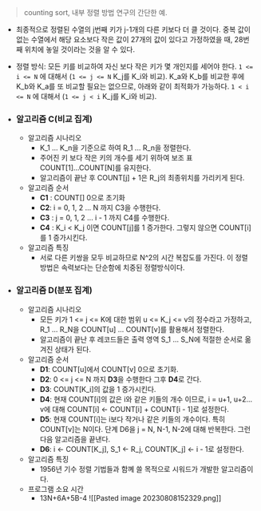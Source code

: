 > counting sort, 내부 정렬 방법 연구의 간단한 예.

- 최종적으로 정렬된 수열의 j번째 키가 j-1개의 다른 키보다 더 클 것이다.
	중복 값이 없는 수열에서 해당 요소보다 작은 값이 27개의 값이 있다고 가정하였을 때, 28번째 위치에 놓일 것이라는 것을 알 수 있다.
- 정렬 방식: 모든 키를 비교하여 자신 보다 작은 키가 몇 개인지를 세어야 한다.
	`1 <= i <= N` 에 대해서 (`1 <= j <= N` K_j를 K_i와 비교).
	K_a와 K_b를 비교한 후에 K_b와 K_a를 또 비교할 필요는 없으므로, 아래와 같이 최적화가 가능하다.
	`1 < i <= N` 에 대해서 (`1 <= j < i` K_j를 K_i와 비교).

- ### 알고리즘 C(비교 집계)
	- 알고리즘 시나리오
		- K_1 ... K_n을 기준으로 하여 R_1 ... R_n을 정렬한다.
		- 주어진 키 보다 작은 키의 개수를 세기 위하여 보조 표 COUNT\[1\]...COUNT\[N\]를 유지한다. 
		- 알고리즘이 끝난 후 COUNT\[j\] + 1은 R_j의 최종위치를 가리키게 된다.
	- 알고리즘 순서
		- **C1** : COUNT\[\] 0으로 초기화
		- **C2**: i = 0, 1, 2 ... N 까지 C3을 수행한다.
		- **C3** : j = 0, 1, 2 ... i - 1 까지 C4를 수행한다.
		- **C4** : K_i < K_j 이면 COUNT\[j\]를 1 증가한다. 그렇지 않으면  COUNT\[i\]를 1 증가시킨다.
	- 알고리즘 특징
		- 서로 다른 키쌍을 모두 비교하므로 N^2의 시간 복잡도를 가진다. 이 정렬 방법은 속력보다는 단순함에 치중된 정렬방식이다.

- ### 알고리즘 D(분포 집계)
	- 알고리즘 시나리오
		- 모든 키가 1 <= j <= K에 대한 범위 u <= K_j <= v의 정수라고 가정하고, R_1 ... R_N을 COUNT\[u\] ... COUNT\[v\]를 활용해서 정렬한다.
		- 알고리즘이 끝난 후 레코드들은 출력 영역 S_1 ... S_N에 적절한 순서로 옮겨진 상태가 된다.
	- 알고리즘 순서
		- **D1**: COUNT\[u\]에서 COUNT\[v\] 0으로 초기화.
		- **D2**: 0 <= j <= N 까지 **D3**을 수행한다 그후 **D4**로 간다.
		- **D3**: COUNT\[K_i\]의 값을 1 증가시킨다.
		- **D4**: 현재 COUNT\[i\]의 값은 i와 같은 키들의 개수 이므로, i = u+1, u+2... v에 대해 COUNT\[i\] <- COUNT\[i] + COUNT\[i - 1]로 설정한다.
		- **D5**: 현재 COUNT\[i]는 i보다 작거나 같은 키들의 개수이다. 특히 COUNT\[v]는 N이다. 단계 D6을 j = N, N-1, N-2에 대해 반복한다. 그런다음 알고리즘을 끝낸다.
		- **D6**: i <- COUNT\[K_j], S_1 <- R_j, COUNT\[K_j] <- i - 1로 설정한다.
	- 알고리즘 특징
		- 1956년 기수 정렬 기법들과 함꼐 쓸 목적으로 시워드가 개발한 알고리즘이다.
	- 프로그램 소요 시간
		- 13N+6A+5B-4
	![[Pasted image 20230808152329.png]]